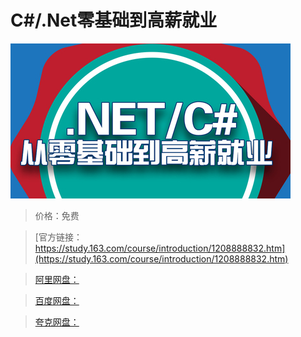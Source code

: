 # C#/.Net零基础到高薪就业

![img](../../../assets/study163/free/38f1185c1351433c9e7041ed664da001.jpg)

> 价格：免费

> [官方链接：https://study.163.com/course/introduction/1208888832.htm](https://study.163.com/course/introduction/1208888832.htm)

> [阿里网盘：]()

> [百度网盘：]()

> [夸克网盘：]()
